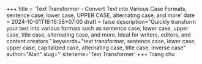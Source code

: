 +++
title = 'Text Transformer - Convert Text into Various Case Formats, sentence case, lower case, UPPER CASE, alternating case, and more'
date = 2024-10-01T16:16:58+07:00
draft = false
description="Quickly transform your text into various formats such as sentence case, lower case, upper case, title case, alternating case, and more. Ideal for writers, editors, and content creators."
keywords="text transformer, sentence case, lower case, upper case, capitalized case, alternating case, title case, inverse case"
author="Alan"
slug=''
sitename='Text Transformer'
+++
Trang chu